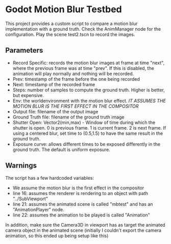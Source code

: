 # Godot Motion Blur Testbed

This project provides a custom script to compare a motion blur implementation with a ground truth. Check the AnimManager node for the configuration. Play the scene test2.tscn to record the images.


## Parameters
- Record Specific: records the motion blur images at frame at time "next", where the previous frame was at time "prev". If this is disabled, the animation will play normally and nothing will be recorded.
- Prev: timestamp of the frame before the one being recorded
- Next: timestamp of the recorded frame
- Steps: number of samples to compute the ground truth. Higher is better, but expensive.
- Env: the worldenvironment with the motion blur effect. *IT ASSUMES THE MOTION BLUR IS THE FIRST EFFECT IN THE COMPOSITOR*
- Output file: filename of the output image
- Ground Truth file: filename of the ground truth image
- Shutter Open: Vector2(min,max) -  Window of time during which the shutter is open. 0 is previous frame. 1 is current frame. 2 is next frame. If using a centered blur, set time to (0.5,1.5) to have the same result in the ground truth.
- Exposure curve: allows different times to be exposed differently in the ground truth. The default is uniform exposure.


## Warnings
The script has a few hardcoded variables:
- We assume the motion blur is the first effect in the compositor
- line 16: assumes the renderer is rendering to an object with path "../SubViewport"
- line 21: assumes the animated scene is called "mbtest" and has an "AnimationPlayer" node.
- line 22: assumes the animation to be played is called "Animation"

In addition, make sure the Camera3D in viewport has as target the animated camera object in the animated scene (initially I couldn't export the camera animation, so this ended up being setup like this)


